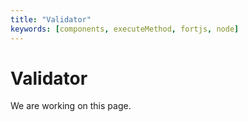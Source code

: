 ```yaml
---
title: "Validator"
keywords: [components, executeMethod, fortjs, node]
---
```


# Validator

We are working on this page.